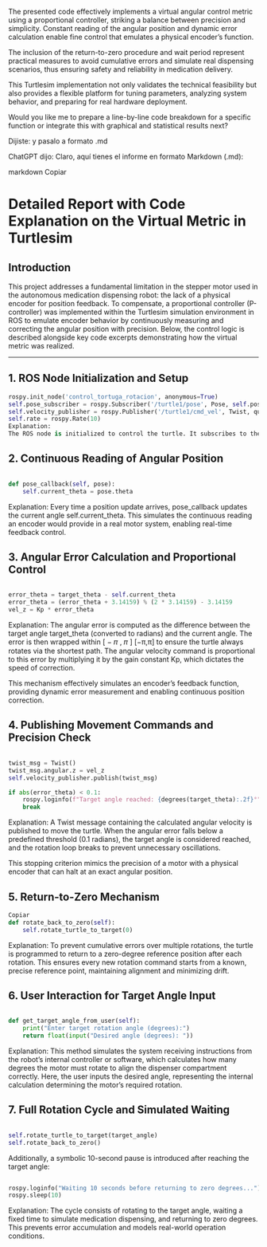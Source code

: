 The presented code effectively implements a virtual angular control metric using a proportional controller, striking a balance between precision and simplicity. Constant reading of the angular position and dynamic error calculation enable fine control that emulates a physical encoder’s function.

The inclusion of the return-to-zero procedure and wait period represent practical measures to avoid cumulative errors and simulate real dispensing scenarios, thus ensuring safety and reliability in medication delivery.

This Turtlesim implementation not only validates the technical feasibility but also provides a flexible platform for tuning parameters, analyzing system behavior, and preparing for real hardware deployment.

Would you like me to prepare a line-by-line code breakdown for a specific function or integrate this with graphical and statistical results next?





Dijiste:
y pasalo a formato .md 


ChatGPT dijo:
Claro, aquí tienes el informe en formato Markdown (.md):

markdown
Copiar
# Detailed Report with Code Explanation on the Virtual Metric in Turtlesim

## Introduction

This project addresses a fundamental limitation in the stepper motor used in the autonomous medication dispensing robot: the lack of a physical encoder for position feedback. To compensate, a proportional controller (P-controller) was implemented within the Turtlesim simulation environment in ROS to emulate encoder behavior by continuously measuring and correcting the angular position with precision. Below, the control logic is described alongside key code excerpts demonstrating how the virtual metric was realized.

---

## 1. ROS Node Initialization and Setup

```python
rospy.init_node('control_tortuga_rotacion', anonymous=True)
self.pose_subscriber = rospy.Subscriber('/turtle1/pose', Pose, self.pose_callback)
self.velocity_publisher = rospy.Publisher('/turtle1/cmd_vel', Twist, queue_size=10)
self.rate = rospy.Rate(10)
Explanation:
The ROS node is initialized to control the turtle. It subscribes to the /turtle1/pose topic to continuously receive updates on the turtle's current position and orientation, storing the angle in self.current_theta via the pose_callback method. Concurrently, it publishes angular velocity commands to the /turtle1/cmd_vel topic. The update rate is set to 10 Hz, balancing responsiveness and computational load.
```
## 2. Continuous Reading of Angular Position
```python

def pose_callback(self, pose):
    self.current_theta = pose.theta
```
Explanation:
Every time a position update arrives, pose_callback updates the current angle self.current_theta. This simulates the continuous reading an encoder would provide in a real motor system, enabling real-time feedback control.

## 3. Angular Error Calculation and Proportional Control
```python

error_theta = target_theta - self.current_theta
error_theta = (error_theta + 3.14159) % (2 * 3.14159) - 3.14159
vel_z = Kp * error_theta
```
Explanation:
The angular error is computed as the difference between the target angle target_theta (converted to radians) and the current angle. The error is then wrapped within 
[
−
𝜋
,
𝜋
]
[−π,π] to ensure the turtle always rotates via the shortest path. The angular velocity command is proportional to this error by multiplying it by the gain constant Kp, which dictates the speed of correction.

This mechanism effectively simulates an encoder’s feedback function, providing dynamic error measurement and enabling continuous position correction.

## 4. Publishing Movement Commands and Precision Check
```python

twist_msg = Twist()
twist_msg.angular.z = vel_z
self.velocity_publisher.publish(twist_msg)

if abs(error_theta) < 0.1:
    rospy.loginfo(f"Target angle reached: {degrees(target_theta):.2f}°")
    break
```
Explanation:
A Twist message containing the calculated angular velocity is published to move the turtle. When the angular error falls below a predefined threshold (0.1 radians), the target angle is considered reached, and the rotation loop breaks to prevent unnecessary oscillations.

This stopping criterion mimics the precision of a motor with a physical encoder that can halt at an exact angular position.

## 5. Return-to-Zero Mechanism
```python
Copiar
def rotate_back_to_zero(self):
    self.rotate_turtle_to_target(0)
```
Explanation:
To prevent cumulative errors over multiple rotations, the turtle is programmed to return to a zero-degree reference position after each rotation. This ensures every new rotation command starts from a known, precise reference point, maintaining alignment and minimizing drift.

## 6. User Interaction for Target Angle Input
```python

def get_target_angle_from_user(self):
    print("Enter target rotation angle (degrees):")
    return float(input("Desired angle (degrees): "))
```
Explanation:
This method simulates the system receiving instructions from the robot’s internal controller or software, which calculates how many degrees the motor must rotate to align the dispenser compartment correctly. Here, the user inputs the desired angle, representing the internal calculation determining the motor’s required rotation.

## 7. Full Rotation Cycle and Simulated Waiting
```python

self.rotate_turtle_to_target(target_angle)
self.rotate_back_to_zero()
```
Additionally, a symbolic 10-second pause is introduced after reaching the target angle:

```python

rospy.loginfo("Waiting 10 seconds before returning to zero degrees...")
rospy.sleep(10)
```
Explanation:
The cycle consists of rotating to the target angle, waiting a fixed time to simulate medication dispensing, and returning to zero degrees. This prevents error accumulation and models real-world operation conditions.
